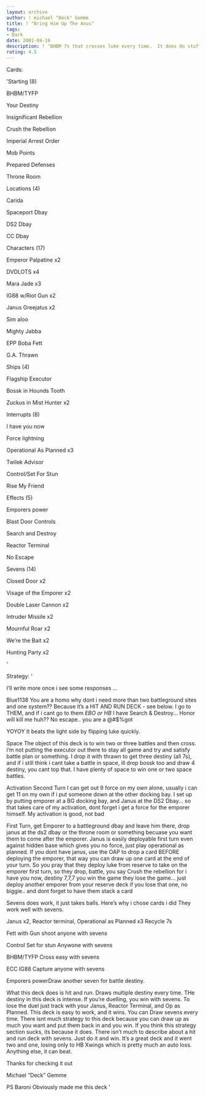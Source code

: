 ```yaml
---
layout: archive
author: ! michael "Deck" Gemme
title: ! "Bring Him Up The Anus"
tags:
- Dark
date: 2001-04-16
description: ! "BHBM 7s that crosses luke every time.  It does do stuff Brian Hunter"
rating: 4.5
---
```

Cards: 

'Starting (8)

BHBM/TYFP

Your Destiny

Insignificant Rebellion

Crush the Rebellion

Imperial Arrest Order

Mob Points

Prepared Defenses

Throne Room


Locations (4)

Carida

Spaceport Dbay

DS2 Dbay

CC Dbay


Characters (17)

Emperor Palpatine x2

DVDLOTS x4

Mara Jade x3

IG88 w/Riot Gun x2

Janus Greejatus x2

Sim aloo

Mighty Jabba

EPP Boba Fett

G.A. Thrawn


Ships (4)

Flagship Executor

Bossk in Hounds Tooth

Zuckus in Mist Hunter x2


Interrupts (8)

I have you now

Force lightning

Operational As Planned x3

Twilek Advisor

Control/Set For Stun

Rise My Friend


Effects (5)

Emporers power

Blast Door Controls

Search and Destroy

Reactor Terminal

No Escape


Sevens (14)

Closed Door x2

Visage of the Emporer x2

Double Laser Cannon x2

Intruder Missile x2

Mournful Roar x2

We’re the Bait x2

Hunting Party x2


'

Strategy: '

I’ll write more once i see some responses ...


Blue1138 You are a homo why dont i need more than two battleground sites and one system?? Because it’s a HIT AND RUN DECK - see below.  I go to THEM, and if i cant go to them *EBO or HB* I have Search & Destroy... Honor will kill me huh?? No escape.. you are a @#$%got


YOYOY It beats the light side by flipping luke quickly.


Space The object of this deck is to win two or three battles and then cross.  I’m not putting the executor out there to stay all game and try and satisfy battle plan or something.  I drop it with thrawn to get three destiny (all 7s), and if i still think i cant take a battle in space, ill drop bossk too and draw 4 destiny, you cant top that.  I have plenty of space to win one or two space battles. 


Activation Second Turn I can get out 9 force on my own alone, usually i can get 11 on my own if i put someone down at the other docking bay.  I set up by putting emporer at a BG docking bay, and Janus at the DS2 Dbay... so that takes care of my activation, dont forget i get a force for the emporer himself.  My activation is good, not bad


First Turn, get Emporer to a battleground dbay and leave him there, drop janus at the ds2 dbay or the throne room or something becuase you want them to come after the emporer.  Janus is easily deployable first turn even against hidden base which gives you no force, just play operational as planned.  If you dont have janus, use the OAP to drop a card BEFORE deploying the emporer, that way you can draw up one card at the end of your turn.  So you pray that they deploy luke from reserve to take on the emporer first turn, so they drop, battle, you say Crush the rebellion for i have you now, destiny 7,7,7 you win the game they lose the game... just deploy another emporer from your reserve deck if you lose that one, no biggie.. and dont forget to have them stack a card


Sevens does work, it just takes balls.  Here’s why i chose cards i did They work well with sevens.


Janus x2, Reactor terminal, Operational as Planned x3  Recycle 7s


Fett with Gun shoot anyone with sevens


Control Set for stun Anywone with sevens


BHBM/TYFP Cross easy with sevens


ECC IG88 Capture anyone with sevens


Emporers powerDraw another seven for battle destiny.


What this deck does is hit and run.  Draws multiple destiny every time.  THe destiny in this deck is intense.  If you’re duelling, you win with sevens.  To lose the duel just track with your Janus, Reactor Terminal, and Op as Planned.  This deck is easy to work, and it wins.  You can Draw sevens every time.  There isnt much strategy to this deck because you can draw up as much you want and put them back in and you win.  If you think this strategy section sucks, its because it does.  There isn’t much to describe about a hit and run deck with sevens.  Just do it and win.  It’s a great deck and it went two and one, losing only to HB Xwings which is pretty much an auto loss.  Anything else, it can beat.


Thanks for checking it out

Michael ”Deck” Gemme    


PS Baroni Obviously made me this deck    '